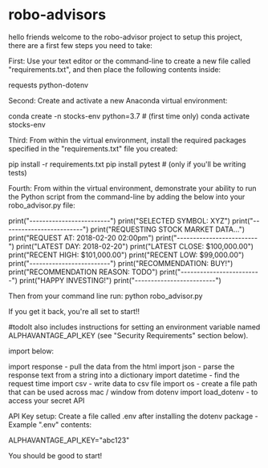 # robo-advisors

hello friends
welcome to the robo-advisor project
to setup this project, there are a first few steps you need to take: 

First: 
Use your text editor or the command-line to create a new file called "requirements.txt", and then place the following contents inside:


requests
python-dotenv

Second:
Create and activate a new Anaconda virtual environment:

conda create -n stocks-env python=3.7 # (first time only)
conda activate stocks-env

Third: 
From within the virtual environment, install the required packages specified in the "requirements.txt" file you created:

pip install -r requirements.txt
pip install pytest # (only if you'll be writing tests)

Fourth: 
From within the virtual environment, demonstrate your ability to run the Python script from the command-line by adding the below into your robo_advisor.py file:

print("-------------------------")
print("SELECTED SYMBOL: XYZ")
print("-------------------------")
print("REQUESTING STOCK MARKET DATA...")
print("REQUEST AT: 2018-02-20 02:00pm")
print("-------------------------")
print("LATEST DAY: 2018-02-20")
print("LATEST CLOSE: $100,000.00")
print("RECENT HIGH: $101,000.00")
print("RECENT LOW: $99,000.00")
print("-------------------------")
print("RECOMMENDATION: BUY!")
print("RECOMMENDATION REASON: TODO")
print("-------------------------")
print("HAPPY INVESTING!")
print("-------------------------")

Then from your command line run: python robo_advisor.py

If you get it back, you're all set to start!!

#todoIt also includes instructions for setting an environment variable named ALPHAVANTAGE_API_KEY (see "Security Requirements" section below).

import below:

import response - pull the data from the html
import json - parse the response text from a string into a dictionary
import datetime - find the request time
import csv - write data to csv file
import os - create a file path that can be used across mac / window
from dotenv import load_dotenv - to access your secret API


API Key setup: 
Create a file called .env after installing the dotenv package -  Example ".env" contents:

ALPHAVANTAGE_API_KEY="abc123"

You should be good to start!

